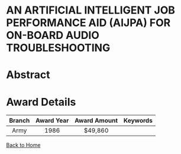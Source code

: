 
AN ARTIFICIAL INTELLIGENT JOB PERFORMANCE AID (AIJPA) FOR ON-BOARD AUDIO TROUBLESHOOTING
========================================================================================

# Abstract


  

# Award Details

|Branch|Award Year|Award Amount|Keywords|
| :---: | :---: | :---: | :---: |
|Army|1986|$49,860||
  
  


[Back to Home](https://github.com/chrischow/dod_sbir_awards/Reports/CC/#859)